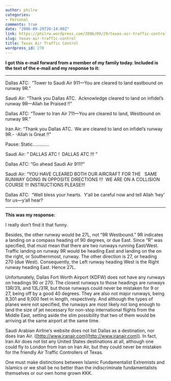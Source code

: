 ```yaml
---
author: philrw
categories:
- Personal
comments: true
date: "2006-09-29T20:14:00Z"
link: https://philrw.wordpress.com/2006/09/29/texas-air-traffic-control/
slug: texas-air-traffic-control
title: Texas Air Traffic Control
wordpress_id: 270
---
```


**I got this e-mail forward from a member of my family today. Included is the text of the e-mail and my response to it:**



* * *

Dallas ATC:  “Tower to Saudi Air  911—You are cleared to land eastbound on runway 9R.”

Saudi Air: “Thank you Dallas ATC.  Acknowledge cleared to land on  infidel’s runway 9R—Allah be Praised !!”

Dallas ATC: “Tower to Iran Air 711—You are cleared to land, Westbound  on runway 9R.”

Iran Air: “Thank you Dallas ATC.  We are cleared to land on infidel’s  runway 9R.- -Allah is Great !!”

Pause: Static.............

Saudi Air: ” DALLAS ATC !   DALLAS ATC !!! ”

Dallas ATC: “Go ahead Saudi Air 911?”

Saudi Air: “YOU HAVE CLEARED BOTH OUR AIRCRAFT FOR THE    SAME RUNWAY GOING IN OPPOSITE DIRECTIONS !!!   WE  ARE ON A COLLISION COURSE !!! INSTRUCTIONS PLEASE!!!

Dallas ATC:  “Well bless your hearts.  Y’all be careful now and tell Allah ‘hey’ for us—y’all hear?



* * *

**This was my response:**

I really don’t find it that funny.

Besides, the other runway would be 27L, not “9R Westbound.” 9R indicates a landing on a compass heading of 90 degrees, or due East. Since “R” was specified, that must mean that there are two runways running East/West. Traffic landing on runway 9R would be heading East and landing on the on the right, or Southernmost, runway. The other direction is 27, or heading 270 (due West). Consequently, the Left runway heading West is the Right runway heading East. Hence 27L.

Unfortunately, Dallas Fort Worth Airport (KDFW) does not have any runways on headings 90 or 270. The closest runways to those headings are runways 13R/31L and 13L/31R, but those runways could never be mistaken for 9 or 27, being off by a good 40 degrees. They are also not major runways, being 9,301 and 9,000 feet in length, respectively. And although the types of planes were not specified, the runways are most likely not long enough to land the size of jet necessary for non-stop international flights from the Middle East, setting aside the slim possibility that two of them would be arriving at the same airport at the same time.

Saudi Arabian Airline’s website does not list Dallas as a destination, nor does Iran Air. ([http://www.iranair.com](http://www.iranair.com)). In fact, Iran Air does not list any United States destinations at all, although one could fly to London from Iran on Iran Air, but they could never be mistaken for the friendly Air Traffic Controllers of Texas.

One must make distinctions between Islamic Fundamentalist Extremists and Islamics or we shall be no better than the indiscriminate fundamentalists themselves or our own home grown KKK.
